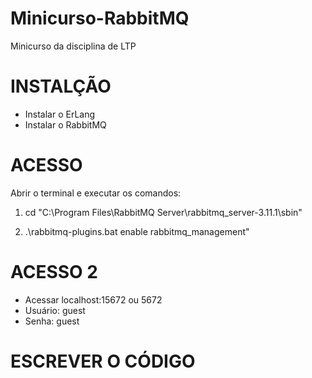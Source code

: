 # Minicurso-RabbitMQ
 Minicurso da disciplina de LTP

# INSTALÇÃO

- Instalar o ErLang
- Instalar o RabbitMQ


# ACESSO

Abrir o terminal e executar os comandos:

1. cd "C:\Program Files\RabbitMQ Server\rabbitmq_server-3.11.1\sbin"

2. .\rabbitmq-plugins.bat enable rabbitmq_management"

# ACESSO 2

- Acessar localhost:15672 ou 5672
- Usuário: guest
- Senha: guest

# ESCREVER O CÓDIGO
